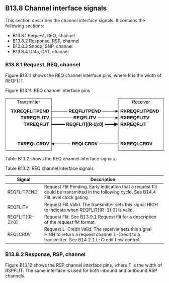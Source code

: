 ## B13.8 Channel interface signals

This section describes the channel interface signals. It contains the following sections:

- B13.8.1 Request, REQ, channel
- B13.8.2 Response, RSP, channel
- B13.8.3 Snoop, SNP, channel
- B13.8.4 Data, DAT, channel

### B13.8.1 Request, REQ, channel

Figure B13.11 shows the REQ channel interface pins, where R is the width of REQFLIT.

Figure B13.11: REQ channel interface pins

![Image](page_430/image_000000_5c7d23f82e8d270a07c0ba28b0529c4dfef7cb85dbc27c8ad409ac1e2284d144.png)

Table B13.2 shows the REQ channel interface signals.

Table B13.2: REQ channel interface signals

| Signal           | Description                                                                                                                                          |
|------------------|------------------------------------------------------------------------------------------------------------------------------------------------------|
| REQFLITPEND      | Request Flit Pending. Early indication that a request flit could be transmitted in the following cycle. See B14.4 Flit level clock gating.           |
| REQFLITV         | Request Flit Valid. The transmitter sets this signal HIGH to indicate when REQFLIT[(R-1):0] is valid.                                                |
| REQFLIT[(R-1):0] | Request Flit. See B13.9.1 Request flit for a description of the request flit format.                                                                 |
| REQLCRDV         | Request L-Credit Valid. The receiver sets this signal HIGH to return a request channel L-Credit to a transmitter. See B14.2.1 L-Credit flow control. |

### B13.8.2 Response, RSP, channel

Figure B13.12 shows the RSP channel interface pins, where T is the width of RSPFLIT. The same interface is used for both inbound and outbound RSP channels.